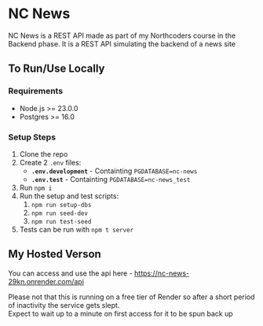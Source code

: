 # NC News

NC News is a REST API made as part of my Northcoders course in the Backend phase.
It is a REST API simulating the backend of a news site

## To Run/Use Locally

### Requirements

- Node.js >= 23.0.0
- Postgres >= 16.0

### Setup Steps

1. Clone the repo
2. Create 2 `.env` files:
   - **`.env.development`** - Containting `PGDATABASE=nc-news`
   - **`.env.test`** - Containting `PGDATABASE=nc-news_test`
3. Run `npm i`
4. Run the setup and test scripts:
   1. `npm run setup-dbs`
   2. `npm run seed-dev`
   3. `npm run test-seed`
5. Tests can be run with `npm t server`

## My Hosted Verson

You can access and use the api here - https://nc-news-29kn.onrender.com/api  

Please not that this is running on a free tier of Render so after a short period of inactivity the service gets slept.  
Expect to wait up to a minute on first access for it to be spun back up
